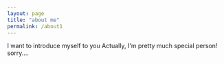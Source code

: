 ```yaml
---
layout: page
title: "about me"
permalink: /about1
---
```


I want to introduce myself to you
Actually, I'm pretty much special person! 
sorry....
